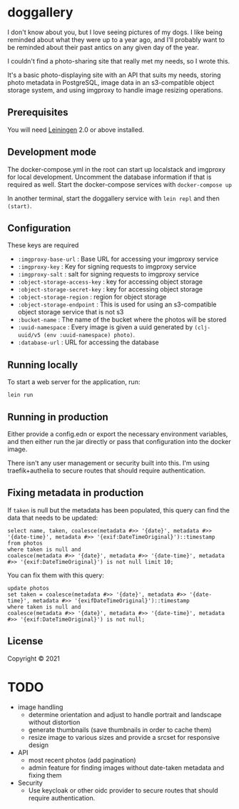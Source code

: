 # doggallery

I don't know about you, but I love seeing pictures of my dogs. I like being reminded about what they were up to a year ago,
and I'll probably want to be reminded about their past antics on any given day of the year.

I couldn't find a photo-sharing site that really met my needs, so I wrote this.

It's a basic photo-displaying site with an API that suits my needs, storing photo metadata in PostgreSQL, image data in
an s3-compatible object storage system, and using imgproxy to handle image resizing operations.

## Prerequisites

You will need [Leiningen](https://github.com/technomancy/leiningen) 2.0 or above installed. 

## Development mode
The docker-compose.yml in the root can start up localstack and imgproxy for local development. 
Uncomment the database information if that is required as well. Start the docker-compose services
with `docker-compose up`

In another terminal, start the doggallery service with `lein repl` and then `(start)`.

## Configuration
These keys are required
* `:imgproxy-base-url` : Base URL for accessing your imgproxy service
* `:imgproxy-key` : Key for signing requests to imgproxy service
* `:imgproxy-salt` : salt for signing requests to imgproxy service
* `:object-storage-access-key` : key for accessing object storage
* `:object-storage-secret-key` : key for accessing object storage
* `:object-storage-region` : region for object storage
* `:object-storage-endpoint` : This is used for using an s3-compatible object storage service that is not s3
* `:bucket-name` : The name of the bucket where the photos will be stored
* `:uuid-namespace` : Every image is given a uuid generated by `(clj-uuid/v5 (env :uuid-namespace) photo)`.
* `:database-url` : URL for accessing the database

## Running locally

To start a web server for the application, run:

    lein run 

## Running in production

Either provide a config.edn or export the necessary environment variables, and then either run the jar directly or pass
that configuration into the docker image.

There isn't any user management or security built into this. I'm using traefik+authelia to secure routes that should 
require authentication.

## Fixing metadata in production
If `taken` is null but the metadata has been populated, this query can find the data that needs to be updated:
```
select name, taken, coalesce(metadata #>> '{date}', metadata #>> '{date-time}', metadata #>> '{exif:DateTimeOriginal}')::timestamp 
from photos 
where taken is null and 
coalesce(metadata #>> '{date}', metadata #>> '{date-time}', metadata #>> '{exif:DateTimeOriginal}') is not null limit 10;
```

You can fix them with this query:
```
update photos 
set taken = coalesce(metadata #>> '{date}', metadata #>> '{date-time}', metadata #>> '{exifDateTimeOriginal}')::timestamp 
where taken is null and 
coalesce(metadata #>> '{date}', metadata #>> '{date-time}', metadata #>> '{exif:DateTimeOriginal}') is not null;
```

## License

Copyright © 2021 


# TODO
* image handling
  * determine orientation and adjust to handle portrait and landscape without distortion
  * generate thumbnails (save thumbnails in order to cache them)
  * resize image to various sizes and provide a srcset for responsive design
* API
  * most recent photos (add pagination)
  * admin feature for finding images without date-taken metadata and fixing them
* Security
  * Use keycloak or other oidc provider to secure routes that should require authentication.